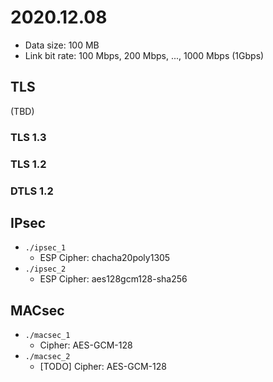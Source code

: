 # 2020.12.08

- Data size: 100 MB
- Link bit rate: 100 Mbps, 200 Mbps, ..., 1000 Mbps (1Gbps)

## TLS

(TBD)

### TLS 1.3

### TLS 1.2

### DTLS 1.2

## IPsec

- `./ipsec_1`
  - ESP Cipher: chacha20poly1305
- `./ipsec_2`
  - ESP Cipher: aes128gcm128-sha256

## MACsec

- `./macsec_1`
  - Cipher: AES-GCM-128
- `./macsec_2`
  - [TODO] Cipher: AES-GCM-128
